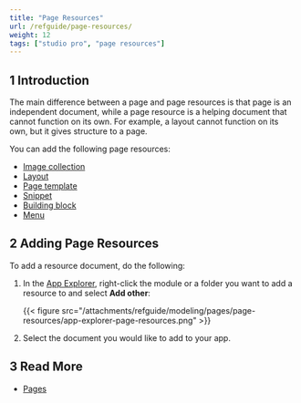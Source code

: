 ```yaml
---
title: "Page Resources"
url: /refguide/page-resources/
weight: 12
tags: ["studio pro", "page resources"]
---
```


## 1 Introduction

The main difference between a page and page resources is that page is an independent document, while a page resource is a helping document that cannot function on its own. For example, a layout cannot function on its own, but it gives structure to a page. 

You can add the following page resources:

* [Image collection](/refguide/image-collection/)
* [Layout](/refguide/layout/)
* [Page template](/refguide/page-templates/)
* [Snippet](/refguide/snippet/)
* [Building block](/refguide/building-block/) 
* [Menu](/refguide/menu/)

## 2 Adding Page Resources

To add a resource document, do the following:

1. In the [App Explorer](/refguide/app-explorer/), right-click the module or a folder you want to add a resource to and select **Add other**:

    {{< figure src="/attachments/refguide/modeling/pages/page-resources/app-explorer-page-resources.png" >}}

2. Select the document you would like to add to your app.

## 3 Read More

* [Pages](/refguide/pages/)
